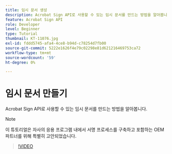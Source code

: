 ```yaml
---
title: 임시 문서 생성
description: Acrobat Sign API로 사용할 수 있는 임시 문서를 만드는 방법을 알아봅니다
feature: Acrobat Sign API
role: Developer
level: Beginner
type: Tutorial
thumbnail: KT-11076.jpg
exl-id: fddd5745-afa4-4ce8-b94d-c78254d7fb00
source-git-commit: 5222e1626f4e79c02298e81d621216469753ca72
workflow-type: tm+mt
source-wordcount: '59'
ht-degree: 0%

---
```


# 임시 문서 만들기

Acrobat Sign API로 사용할 수 있는 임시 문서를 만드는 방법을 알아봅니다.

>[!NOTE]
>
>이 튜토리얼은 자사의 응용 프로그램 내에서 서명 프로세스를 구축하고 포함하는 OEM 파트너를 위해 특별히 고안되었습니다.

>[!VIDEO](https://video.tv.adobe.com/v/347351?hidetitle=true)
